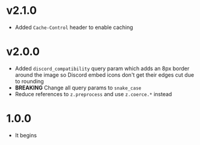 # v2.1.0

- Added `Cache-Control` header to enable caching

# v2.0.0

- Added `discord_compatibility` query param which adds an 8px border around the image so Discord embed icons don't get their edges cut due to rounding
- **BREAKING** Change all query params to `snake_case`
- Reduce references to `z.preprocess` and use `z.coerce.*` instead

# 1.0.0

- It begins

